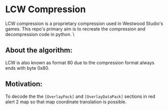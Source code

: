 # LCW Compression

LCW compression is a proprietary compression used in Westwood Studio's games. This repo's primary aim is to recreate the compression and decompression code in python. \

## About the algorithm:

LCW is also known as format 80 due to the compression format always ends with byte 0x80. 

## Motivation:

To decode the the `[OverlayPack]` and `[OverlayDataPack]` sections in red alert 2 map so that map coordinate translation is possible.